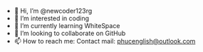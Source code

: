 - 👋 Hi, I’m @newcoder123rg
- 👀 I’m interested in coding
- 🌱 I’m currently learning WhiteSpace
- 💞️ I’m looking to collaborate on GitHub
- 📫 How to reach me: Contact mail: phucenglish@outlook.com

<!---
newcoder123rg/newcoder123rg is a ✨ special ✨ repository because its `README.md` (this file) appears on your GitHub profile.
You can click the Preview link to take a look at your changes.
--->
